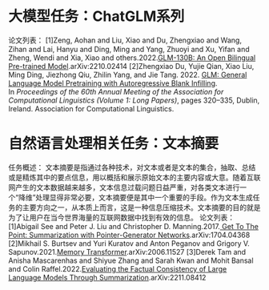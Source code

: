 # 大模型任务：ChatGLM系列

论文列表：
[1]Zeng, Aohan and Liu, Xiao and Du, Zhengxiao and Wang, Zihan and Lai, Hanyu and Ding, Ming and Yang, Zhuoyi and Xu, Yifan and Zheng, Wendi and Xia, Xiao and others.2022.[GLM-130B: An Open Bilingual Pre-trained Model](https://arxiv.org/abs/2210.02414).arXiv:2210.02414
[2]Zhengxiao Du, Yujie Qian, Xiao Liu, Ming Ding, Jiezhong Qiu, Zhilin Yang, and Jie Tang. 2022. [GLM: General Language Model Pretraining with Autoregressive Blank Infilling](https://aclanthology.org/2022.acl-long.26). In _Proceedings of the 60th Annual Meeting of the Association for Computational Linguistics (Volume 1: Long Papers)_, pages 320–335, Dublin, Ireland. Association for Computational Linguistics.
# 自然语言处理相关任务：文本摘要

任务概述：
文本摘要是指通过各种技术，对文本或者是文本的集合，抽取、总结或是精炼其中的要点信息，用以概括和展示原始文本的主要内容或大意。随着互联网产生的文本数据越来越多，文本信息过载问题日益严重，对各类文本进行一个“降维”处理显得非常必要，文本摘要便是其中一个重要的手段。作为文本生成任务的主要方向之一，从本质上而言，这是一种信息压缩技术。文本摘要的目的就是为了让用户在当今世界海量的互联网数据中找到有效的信息。
论文列表：
[1]Abigail See and Peter J. Liu and Christopher D. Manning.2017.[ Get To The Point: Summarization with Pointer-Generator Networks](https://arxiv.org/abs/1704.04368v2).arXiv:1704.04368
[2]Mikhail S. Burtsev and Yuri Kuratov and Anton Peganov and Grigory V. Sapunov.2021.[Memory Transformer](https://arxiv.org/abs/2006.11527v2).arXiv:2006.11527
[3]Derek Tam and Anisha Mascarenhas and Shiyue Zhang and Sarah Kwan and Mohit Bansal and Colin Raffel.2022.[Evaluating the Factual Consistency of Large Language Models Through Summarization](https://arxiv.org/abs/2211.08412).arXiv:2211.08412